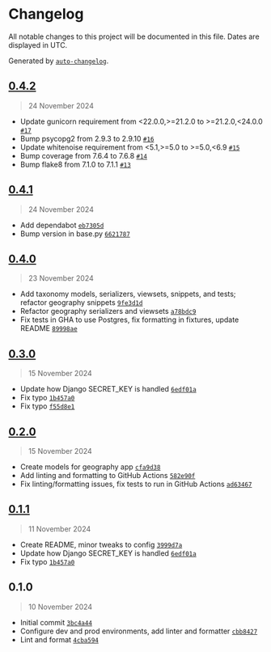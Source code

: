 # Changelog

All notable changes to this project will be documented in this file. Dates are displayed in UTC.

Generated by [`auto-changelog`](https://github.com/CookPete/auto-changelog).

## [0.4.2](https://github.com/Meganmccarty/memcollection-wagtail/compare/0.4.1...0.4.2)

> 24 November 2024

- Update gunicorn requirement from &lt;22.0.0,&gt;=21.2.0 to &gt;=21.2.0,&lt;24.0.0 [`#17`](https://github.com/Meganmccarty/memcollection-wagtail/pull/17)
- Bump psycopg2 from 2.9.3 to 2.9.10 [`#16`](https://github.com/Meganmccarty/memcollection-wagtail/pull/16)
- Update whitenoise requirement from &lt;5.1,&gt;=5.0 to &gt;=5.0,&lt;6.9 [`#15`](https://github.com/Meganmccarty/memcollection-wagtail/pull/15)
- Bump coverage from 7.6.4 to 7.6.8 [`#14`](https://github.com/Meganmccarty/memcollection-wagtail/pull/14)
- Bump flake8 from 7.1.0 to 7.1.1 [`#13`](https://github.com/Meganmccarty/memcollection-wagtail/pull/13)

## [0.4.1](https://github.com/Meganmccarty/memcollection-wagtail/compare/0.4.0...0.4.1)

> 24 November 2024

- Add dependabot [`eb7305d`](https://github.com/Meganmccarty/memcollection-wagtail/commit/eb7305d846da8583f4cfadfae98df8083879d771)
- Bump version in base.py [`6621787`](https://github.com/Meganmccarty/memcollection-wagtail/commit/6621787ec46d4dbe14703941d48057f2f1faa460)

## [0.4.0](https://github.com/Meganmccarty/memcollection-wagtail/compare/0.3.0...0.4.0)

> 23 November 2024

- Add taxonomy models, serializers, viewsets, snippets, and tests; refactor geography snippets [`9fe3d1d`](https://github.com/Meganmccarty/memcollection-wagtail/commit/9fe3d1de8f3ffaf43ebca4aa1804db91fec4c019)
- Refactor geography serializers and viewsets [`a78bdc9`](https://github.com/Meganmccarty/memcollection-wagtail/commit/a78bdc9ca2b540010dad22a5b5c8a39227ca8543)
- Fix tests in GHA to use Postgres, fix formatting in fixtures, update README [`89998ae`](https://github.com/Meganmccarty/memcollection-wagtail/commit/89998aed35074fdd5a35b706208fc3055c7f010e)

## [0.3.0](https://github.com/Meganmccarty/memcollection-wagtail/compare/0.2.0...0.3.0)

> 15 November 2024

- Update how Django SECRET_KEY is handled [`6edf01a`](https://github.com/Meganmccarty/memcollection-wagtail/commit/6edf01a7251c0c8967de49d48a1b7af0318da962)
- Fix typo [`1b457a0`](https://github.com/Meganmccarty/memcollection-wagtail/commit/1b457a0465f552f1a1dc13e5fb7c7897ed8eef6a)
- Fix typo [`f55d8e1`](https://github.com/Meganmccarty/memcollection-wagtail/commit/f55d8e1f258d12f39361a79156a9d988c35c530b)

## [0.2.0](https://github.com/Meganmccarty/memcollection-wagtail/compare/0.1.1...0.2.0)

> 15 November 2024

- Create models for geography app [`cfa9d38`](https://github.com/Meganmccarty/memcollection-wagtail/commit/cfa9d38989c7497e434de24f8b2f795b06c029a7)
- Add linting and formatting to GitHub Actions [`582e90f`](https://github.com/Meganmccarty/memcollection-wagtail/commit/582e90fefbac088220e983316472aba03a19deb9)
- Fix linting/formatting issues, fix tests to run in GitHub Actions [`ad63467`](https://github.com/Meganmccarty/memcollection-wagtail/commit/ad634672f4dc651765111f3985335a7ca0f4154b)

## [0.1.1](https://github.com/Meganmccarty/memcollection-wagtail/compare/0.1.0...0.1.1)

> 11 November 2024

- Create README, minor tweaks to config [`3999d7a`](https://github.com/Meganmccarty/memcollection-wagtail/commit/3999d7a7d2b9d15d69a9d4d48d8b6265ee04fb22)
- Update how Django SECRET_KEY is handled [`6edf01a`](https://github.com/Meganmccarty/memcollection-wagtail/commit/6edf01a7251c0c8967de49d48a1b7af0318da962)
- Fix typo [`1b457a0`](https://github.com/Meganmccarty/memcollection-wagtail/commit/1b457a0465f552f1a1dc13e5fb7c7897ed8eef6a)

## 0.1.0

> 10 November 2024

- Initial commit [`3bc4a44`](https://github.com/Meganmccarty/memcollection-wagtail/commit/3bc4a447f3f51f4600d297d272d46a16204f7d0a)
- Configure dev and prod environments, add linter and formatter [`cbb8427`](https://github.com/Meganmccarty/memcollection-wagtail/commit/cbb842719f30fa9d677d90d835b25d5b0f9f4c7c)
- Lint and format [`4cba594`](https://github.com/Meganmccarty/memcollection-wagtail/commit/4cba5949e41d14088e57cabb1217c06e35cf4107)
